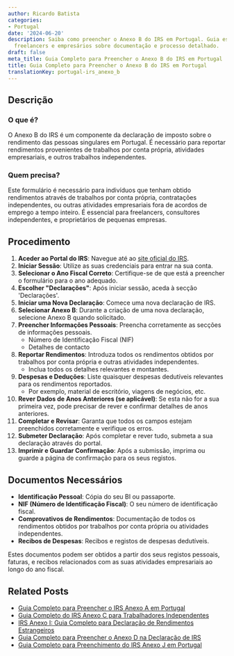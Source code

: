 ```yaml
---
author: Ricardo Batista
categories:
- Portugal
date: '2024-06-20'
description: Saiba como preencher o Anexo B do IRS em Portugal. Guia essencial para
  freelancers e empresários sobre documentação e processo detalhado.
draft: false
meta_title: Guia Completo para Preencher o Anexo B do IRS em Portugal
title: Guia Completo para Preencher o Anexo B do IRS em Portugal
translationKey: portugal-irs_anexo_b
---
```



## Descrição
### O que é?
O Anexo B do IRS é um componente da declaração de imposto sobre o rendimento das pessoas singulares em Portugal. É necessário para reportar rendimentos provenientes de trabalhos por conta própria, atividades empresariais, e outros trabalhos independentes.

### Quem precisa?
Este formulário é necessário para indivíduos que tenham obtido rendimentos através de trabalhos por conta própria, contratações independentes, ou outras atividades empresariais fora de acordos de emprego a tempo inteiro. É essencial para freelancers, consultores independentes, e proprietários de pequenas empresas.

## Procedimento
1. **Aceder ao Portal do IRS**: Navegue até ao [site oficial do IRS](https://www.portaldasfinancas.gov.pt).
2. **Iniciar Sessão**: Utilize as suas credenciais para entrar na sua conta.
3. **Selecionar o Ano Fiscal Correto**: Certifique-se de que está a preencher o formulário para o ano adequado.
4. **Escolher "Declarações"**: Após iniciar sessão, aceda à secção 'Declarações'.
5. **Iniciar uma Nova Declaração**: Comece uma nova declaração de IRS.
6. **Selecionar Anexo B**: Durante a criação de uma nova declaração, selecione Anexo B quando solicitado.
7. **Preencher Informações Pessoais**: Preencha corretamente as secções de informações pessoais.
    - Número de Identificação Fiscal (NIF)
    - Detalhes de contacto
8. **Reportar Rendimentos**: Introduza todos os rendimentos obtidos por trabalhos por conta própria e outras atividades independentes.
    - Inclua todos os detalhes relevantes e montantes.
9. **Despesas e Deduções**: Liste quaisquer despesas dedutíveis relevantes para os rendimentos reportados.
    - Por exemplo, material de escritório, viagens de negócios, etc.
10. **Rever Dados de Anos Anteriores (se aplicável)**: Se esta não for a sua primeira vez, pode precisar de rever e confirmar detalhes de anos anteriores.
11. **Completar e Revisar**: Garanta que todos os campos estejam preenchidos corretamente e verifique os erros.
12. **Submeter Declaração**: Após completar e rever tudo, submeta a sua declaração através do portal.
13. **Imprimir e Guardar Confirmação**: Após a submissão, imprima ou guarde a página de confirmação para os seus registos.

## Documentos Necessários
- **Identificação Pessoal**: Cópia do seu BI ou passaporte.
- **NIF (Número de Identificação Fiscal)**: O seu número de identificação fiscal.
- **Comprovativos de Rendimentos**: Documentação de todos os rendimentos obtidos por trabalhos por conta própria ou atividades independentes.
- **Recibos de Despesas**: Recibos e registos de despesas dedutíveis.

Estes documentos podem ser obtidos a partir dos seus registos pessoais, faturas, e recibos relacionados com as suas atividades empresariais ao longo do ano fiscal.
## Related Posts

- [Guia Completo para Preencher o IRS Anexo A em Portugal](https://tramitit.com/pt/guides/portugal/irs_anexo_a/)
- [Guia Completo do IRS Anexo C para Trabalhadores Independentes](https://tramitit.com/pt/guides/portugal/irs_anexo_c/)
- [IRS Anexo I: Guia Completo para Declaração de Rendimentos Estrangeiros](https://tramitit.com/pt/guides/portugal/irs_anexo_i/)
- [Guia Completo para Preencher o Anexo D na Declaração de IRS](https://tramitit.com/pt/guides/portugal/irs_anexo_d/)
- [Guia Completo para Preenchimento do IRS Anexo J em Portugal](https://tramitit.com/pt/guides/portugal/irs_anexo_j/)